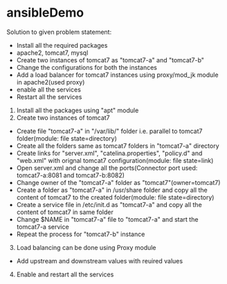 # ansibleDemo
Solution to given problem statement:
- Install all the required packages
- apache2, tomcat7, mysql
- Create two instances of tomcat7 as "tomcat7-a" and "tomcat7-b"
- Change the configurations for both the instances
- Add a load balancer for tomcat7 instances using proxy/mod_jk module in apache2(used proxy)
- enable all the services
- Restart all the services

1. Install all the packages using "apt" module
2. Create two instances of tomcat7
  - Create file "tomcat7-a" in "/var/lib/" folder i.e. parallel to tomcat7 folder(module: file state=directory)
  - Create all the folders same as tomcat7 folders in "tomcat7-a" directory
  - Create links for "server.xml", "catelina.properties", "policy.d" and "web.xml" with orignal tomcat7 configuration(module: file state=link)
  - Open server.xml and change all the ports(Connector port used: tomcat7-a:8081 and tomcat7-b:8082)
  - Change owner of the "tomcat7-a" folder as "tomcat7"(owner=tomcat7)
  - Create a folder as "tomcat7-a" in /usr/share folder and copy all the content of tomcat7 to the created folder(module: file state=directory)
  - Create a service file in /etc/init.d as "tomcat7-a" and copy all the content of tomcat7 in same folder
  - Change $NAME in "tomcat7-a" file to "tomcat7-a" and start the tomcat7-a service
  - Repeat the process for "tomcat7-b" instance
3. Load balancing can be done using Proxy module
  - Add upstream and downstream values with reuired values
4. Enable and restart all the services
